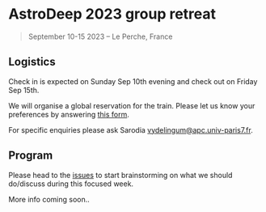 # AstroDeep 2023 group retreat

> September 10-15 2023 – Le Perche, France

## Logistics

Check in is expected on Sunday Sep 10th evening and check out on Friday Sep 15th.

We will organise a global reservation for the train. Please let us know your preferences by answering [this form](https://framaforms.org/astrodeep-camp-logistics-1691129499).

For specific enquiries please ask Sarodia <vydelingum@apc.univ-paris7.fr>.

## Program

Please head to the [issues](https://github.com/astrodeepnet/retreat-2023/issues) to start brainstorming on what we should do/discuss during this focused week.

More info coming soon..
